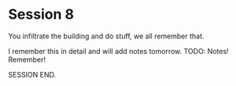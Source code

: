 # Session 8

You infiltrate the building and do stuff, we all remember that.

I remember this in detail and will add notes tomorrow. TODO: Notes! Remember!

SESSION END.